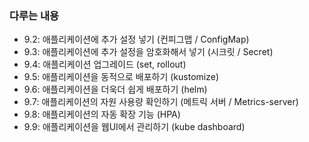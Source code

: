 ### 다루는 내용
- 9.2: 애플리케이션에 추가 설정 넣기 (컨피그맵 / ConfigMap)
- 9.3: 애플리케이션에 추가 설정을 암호화해서 넣기 (시크릿 / Secret)
- 9.4: 애플리케이션 업그레이드 (set, rollout)
- 9.5: 애플리케이션을 동적으로 배포하기 (kustomize)
- 9.6: 애플리케이션을 더욱더 쉽게 배포하기 (helm)
- 9.7: 애플리케이션의 자원 사용량 확인하기 (메트릭 서버 / Metrics-server)
- 9.8: 애플리케이션의 자동 확장 기능 (HPA)
- 9.9: 애플리케이션을 웹UI에서 관리하기 (kube dashboard)
